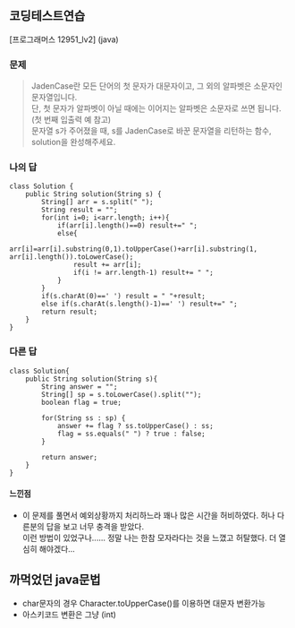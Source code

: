 ## 코딩테스트연습
[프로그래머스 12951_lv2] (java)

### 문제
> JadenCase란 모든 단어의 첫 문자가 대문자이고, 그 외의 알파벳은 소문자인 문자열입니다.   
> 단, 첫 문자가 알파벳이 아닐 때에는 이어지는 알파벳은 소문자로 쓰면 됩니다. (첫 번째 입출력 예 참고)   
> 문자열 s가 주어졌을 때, s를 JadenCase로 바꾼 문자열을 리턴하는 함수, solution을 완성해주세요.   

### 나의 답
```
class Solution {
    public String solution(String s) {
        String[] arr = s.split(" ");
        String result = "";
        for(int i=0; i<arr.length; i++){
            if(arr[i].length()==0) result+=" ";
            else{
                arr[i]=arr[i].substring(0,1).toUpperCase()+arr[i].substring(1, arr[i].length()).toLowerCase();            
                result += arr[i];
                if(i != arr.length-1) result+= " ";
            }
        }
        if(s.charAt(0)==' ') result = " "+result;
        else if(s.charAt(s.length()-1)==' ') result+=" ";
        return result;
    }
}
```

### 다른 답
```
class Solution{
    public String solution(String s){
        String answer = "";
        String[] sp = s.toLowerCase().split("");
        boolean flag = true;

        for(String ss : sp) {
            answer += flag ? ss.toUpperCase() : ss;
            flag = ss.equals(" ") ? true : false;
        }

        return answer;
    }
}
```
#### 느낀점
- 이 문제를 풀면서 예외상황까지 처리하느라 꽤나 많은 시간을 허비하였다. 허나 다른분의 답을 보고 너무 충격을 받았다.   
  이런 방법이 있었구나...... 정말 나는 한참 모자라다는 것을 느꼈고 허탈했다. 더 열심히 해야겠다...

## 까먹었던 java문법
- char문자의 경우 Character.toUpperCase()를 이용하면 대문자 변환가능
- 아스키코드 변환은 그냥 (int)
